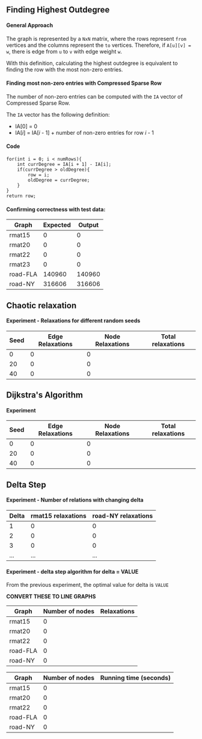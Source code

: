 

## Finding Highest Outdegree
#### General Approach
The graph is represented by a ```NxN``` matrix, where the rows represent ```from``` vertices and the columns represent the ```to``` vertices. 
Therefore, if `A[u][v] = w`, there is edge from `u` to `v` with edge weight `w`. 

With this definition, calculating the highest outdegree is equivalent to finding the row with the most non-zero entries. 

#### Finding most non-zero entries with Compressed Sparse Row

The number of non-zero entries can be computed with the `IA` vector of Compressed Sparse Row.

The `IA` vector has the following definition:
- IA[0] = 0
- IA[_i_] = IA[_i_ - 1] + number of non-zero entries for row _i_ - 1

#### Code

```
for(int i = 0; i < numRows){
    int currDegree = IA[i + 1] - IA[i];
    if(currDegree > oldDegree){
        row = i;
        oldDegree = currDegree;
    }
}
return row;
```

#### Confirming correctness with test data:
| Graph    | Expected | Output |
|----------|----------|--------|
| rmat15   | 0        | 0      |
| rmat20   | 0        | 0      |
| rmat22   | 0        | 0      |
| rmat23   | 0        | 0      |
| road-FLA | 140960   | 140960 |
| road-NY  | 316606   | 316606 |

## Chaotic relaxation
#### Experiment - Relaxations for different random seeds
| Seed | Edge Relaxations | Node Relaxations | Total relaxations |
|------|------------------|------------------|-------------------|
| 0    | 0                | 0                |                   |
| 20   | 0                | 0                |                   |
| 40   | 0                | 0                |                   |


## Dijkstra's Algorithm

#### Experiment
| Seed | Edge Relaxations | Node Relaxations | Total relaxations |
|------|------------------|------------------|-------------------|
| 0    | 0                | 0                |                   |
| 20   | 0                | 0                |                   |
| 40   | 0                | 0                |                   |

## Delta Step
#### Experiment - Number of relations with changing delta
| Delta | rmat15 relaxations | road-NY relaxations |
|-------|--------------------|---------------------|
| 1     | 0                  | 0                   |
| 2     | 0                  | 0                   |
| 3     | 0                  | 0                   |
| ...   | ...                | ...                 |


#### Experiment - delta step algorithm for delta = VALUE

From the previous experiment, the optimal value for delta is ```VALUE```

**CONVERT THESE TO LINE GRAPHS**

| Graph    | Number of nodes | Relaxations |
|----------|-----------------|-------------|
| rmat15   | 0               |             |
| rmat20   | 0               |             |
| rmat22   | 0               |             |
| road-FLA | 0               |             |
| road-NY  | 0               |             |

| Graph    | Number of nodes | Running time (seconds) |
|----------|-----------------|--------------|
| rmat15   | 0               |              |
| rmat20   | 0               |              |
| rmat22   | 0               |              |
| road-FLA | 0               |              |
| road-NY  | 0               |              |
